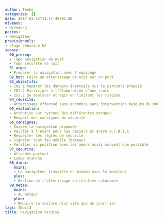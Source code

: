 ```yaml
---
author: Teebo
categories: []
date: 2017-03-22T11:17:49+01:00
niveaux:
- Niveau-2
postes:
- Navigateur
previsionnels:
- stage embarqué N2
seance:
  00_prereq:
  - Topo navigation de nuit
  - Topo sécurité de nuit
  01_orga:
  - Préparer la navigation avec l'équipage
  02_but: Faire un atterissage de nuit sur un port
  03_objectifs:
  - 2N1.1 Repérer les dangers éventuels sur le parcours proposé
  - 2N1.2 Participer à l’élaboration d’une route
  - 2S1.2 Se déplacer et agir en limitant les risques
  04_reussite:
  - Atterissage effectué sans encombre sans intervention majeure du moniteur
  05_evaluation:
  - Attention aux rythmes des différentes marques
  - Respect des consignes de sécurité
  06_consignes:
  - Suivre la navigation proposée
  - Veiller à l'avant pour les casiers et autre O.F.N.I.s
  - Respecter les règles de sécurité
  - Signaler tout feu mobile (bateau)
  - Vérifier sa position avec les amers aussi souvent que possible
  07_securite:
  - Attachés partout
  - Lampe étanche
  08_didac:
    moins:
    - Le navigateur travaille en binome avec le moniteur
    plus:
    - Gestion de l'atterissage en relative autonomie
  09_meteo:
    moins:
    - Au moteur
    plus:
    - Réduire la voilure plus vite que de jour(ris)
tags: [Nuit]
title: navigation tardive
---
```

